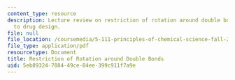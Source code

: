 ```yaml
---
content_type: resource
description: Lecture review on restriction of rotation around double bonds and application
  to drug design.
file: null
file_location: /coursemedia/5-111-principles-of-chemical-science-fall-2008/5eb89324788449ce84ee399c911f7a9e_bioex_lect15.pdf
file_type: application/pdf
resourcetype: Document
title: Restriction of Rotation around Double Bonds
uid: 5eb89324-7884-49ce-84ee-399c911f7a9e
---
```


